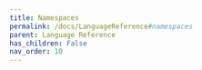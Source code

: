 ```yaml
---
title: Namespaces
permalink: /docs/LanguageReference#namespaces
parent: Language Reference
has_children: False
nav_order: 10
---
```

